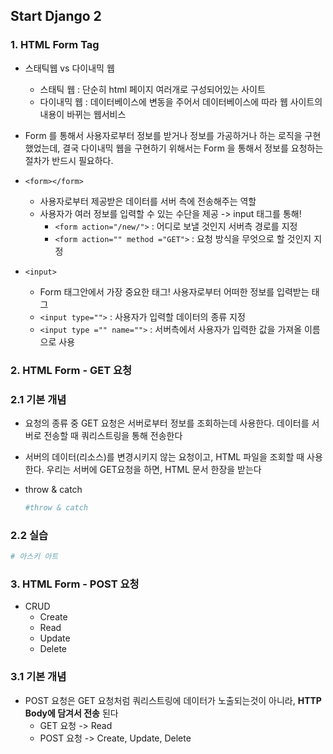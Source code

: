 ## Start Django 2



### 1. HTML Form Tag

- 스태틱웹 vs 다이내믹 웹
  - 스태틱 웹 : 단순히 html 페이지 여러개로 구성되어있는 사이트
  - 다이내믹 웹  : 데이터베이스에 변동을 주어서 데이터베이스에 따라 웹 사이트의 내용이 바뀌는 웹서비스
- Form 를 통해서 사용자로부터 정보를 받거나 정보를 가공하거나 하는 로직을 구현했었는데, 결국 다이내믹 웹을 구현하기 위해서는 Form 을 통해서 정보를 요청하는 절차가 반드시 필요하다.

- `<form></form>`
  - 사용자로부터 제공받은 데이터를 서버 측에 전송해주는 역할
  - 사용자가 여러 정보를 입력할 수 있는 수단을 제공 -> input 태그를 통해!
    - `<form action="/new/">` : 어디로 보낼 것인지 서버측 경로를 지정
    - `<form action="" method ="GET">` :  요청 방식을 무엇으로 할 것인지 지정
- `<input>`
  - Form 태그안에서 가장 중요한 태그!  사용자로부터 어떠한 정보를 입력받는 태그
  - `<input type="">` : 사용자가 입력할 데이터의 종류 지정
  - `<input type ="" name="">` : 서버측에서 사용자가 입력한 값을 가져올 이름으로 사용



### 2. HTML Form - GET 요청

### 2.1 기본 개념

- 요청의 종류 중 GET  요청은 서버로부터 정보를 조회하는데 사용한다. 데이터를 서버로 전송할 때 쿼리스트링을 통해 전송한다

- 서버의 데이터(리소스)를 변경시키지 않는 요청이고, HTML 파일을 조회할 때 사용한다. 우리는 서버에 GET요청을 하면, HTML 문서 한장을 받는다

- throw & catch

  ```python
  #throw & catch
  ```

### 2.2 실습

```python
# 아스키 아트
```



### 3. HTML Form - POST 요청

- CRUD
  - Create
  - Read
  - Update
  - Delete

### 3.1 기본 개념

- POST 요청은 GET 요청처럼 쿼리스트링에 데이터가 노출되는것이 아니라, **HTTP Body에 담겨서 전송** 된다
  - GET 요청 -> Read
  - POST 요청 -> Create, Update, Delete

